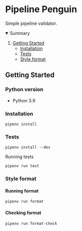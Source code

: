 # Pipeline Penguin

Simple pipeline validator.

<details open="open">
  <summary>Summary</summary>
  <ol>
    <li>
        <a href="#getting-started">Getting Started</a>
        <ul>
            <li><a href="#installation">Installation</a></li>
            <li><a href="#tests">Tests</a></li>
            <li><a href="#style-format">Style format</a></li>
      </ul>
    </li>
  </ol>
</details>


## Getting Started

### Python version

* Python 3.9

### Installation

```
pipenv install
```

### Tests

```
pipenv install --dev
```

Running tests

```
pipenv run test
```

### Style format

#### Running format

```
pipenv run format
```

#### Checking format

```
pipenv run format-check
```

